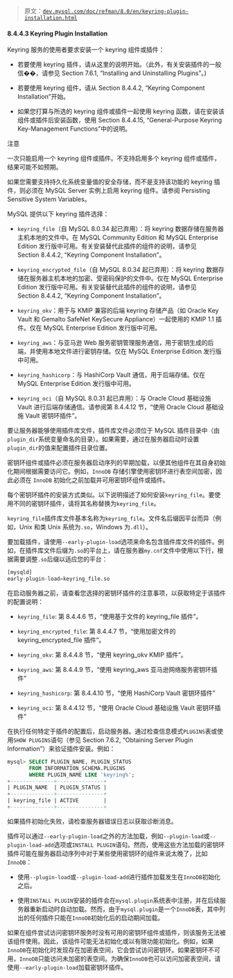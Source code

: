 > 原文：[`dev.mysql.com/doc/refman/8.0/en/keyring-plugin-installation.html`](https://dev.mysql.com/doc/refman/8.0/en/keyring-plugin-installation.html)

#### 8.4.4.3 Keyring Plugin Installation

Keyring 服务的使用者要求安装一个 keyring 组件或插件：

+   若要使用 keyring 插件，请从这里的说明开始。（此外，有关安装插件的一般信��，请参见 Section 7.6.1, “Installing and Uninstalling Plugins”。)

+   若要使用 keyring 组件，请从 Section 8.4.4.2, “Keyring Component Installation”开始。

+   如果您打算与所选的 keyring 组件或插件一起使用 keyring 函数，请在安装该组件或插件后安装函数，使用 Section 8.4.4.15, “General-Purpose Keyring Key-Management Functions”中的说明。

注意

一次只能启用一个 keyring 组件或插件。不支持启用多个 keyring 组件或插件，结果可能不如预期。

如果您需要支持持久化系统变量值的安全存储，而不是支持该功能的 keyring 插件，则必须在 MySQL Server 实例上启用 keyring 组件。请参阅 Persisting Sensitive System Variables。

MySQL 提供以下 keyring 插件选择：

+   `keyring_file`（自 MySQL 8.0.34 起已弃用）：将 keyring 数据存储在服务器主机本地的文件中。在 MySQL Community Edition 和 MySQL Enterprise Edition 发行版中可用。有关安装替代此插件的组件的说明，请参见 Section 8.4.4.2, “Keyring Component Installation”。

+   `keyring_encrypted_file`（自 MySQL 8.0.34 起已弃用）：将 keyring 数据存储在服务器主机本地的加密、受密码保护的文件中。仅在 MySQL Enterprise Edition 发行版中可用。有关安装替代此插件的组件的说明，请参见 Section 8.4.4.2, “Keyring Component Installation”。

+   `keyring_okv`：用于与 KMIP 兼容的后端 keyring 存储产品（如 Oracle Key Vault 和 Gemalto SafeNet KeySecure Appliance）一起使用的 KMIP 1.1 插件。仅在 MySQL Enterprise Edition 发行版中可用。

+   `keyring_aws`：与亚马逊 Web 服务密钥管理服务通信，用于密钥生成的后端，并使用本地文件进行密钥存储。仅在 MySQL Enterprise Edition 发行版中可用。

+   `keyring_hashicorp`：与 HashiCorp Vault 通信，用于后端存储。仅在 MySQL Enterprise Edition 发行版中可用。

+   `keyring_oci`（自 MySQL 8.0.31 起已弃用）：与 Oracle Cloud 基础设施 Vault 进行后端存储通信。请参阅第 8.4.4.12 节，“使用 Oracle Cloud 基础设施 Vault 密钥环插件”。

要让服务器能够使用插件库文件，插件库文件必须位于 MySQL 插件目录中（由`plugin_dir`系统变量命名的目录）。如果需要，通过在服务器启动时设置`plugin_dir`的值来配置插件目录位置。

密钥环组件或插件必须在服务器启动序列的早期加载，以便其他组件在其自身初始化期间根据需要访问它。例如，`InnoDB` 存储引擎使用密钥环进行表空间加密，因此必须在 `InnoDB` 初始化之前加载并可用密钥环组件或插件。

每个密钥环插件的安装方式类似。以下说明描述了如何安装`keyring_file`。要使用不同的密钥环插件，请将其名称替换为`keyring_file`。

`keyring_file`插件库文件基本名称为`keyring_file`。文件名后缀因平台而异（例如，Unix 和类 Unix 系统为`.so`，Windows 为`.dll`）。

要加载插件，请使用`--early-plugin-load`选项来命名包含插件库文件的插件。例如，在插件库文件后缀为`.so`的平台上，请在服务器`my.cnf`文件中使用以下行，根据需要调整`.so`后缀以适应您的平台：

```sql
[mysqld]
early-plugin-load=keyring_file.so
```

在启动服务器之前，请查看您选择的密钥环插件的注意事项，以获取特定于该插件的配置说明：

+   `keyring_file`: 第 8.4.4.6 节，“使用基于文件的 keyring_file 插件”。

+   `keyring_encrypted_file`: 第 8.4.4.7 节，“使用加密文件的 keyring_encrypted_file 插件”。

+   `keyring_okv`: 第 8.4.4.8 节，“使用 keyring_okv KMIP 插件”。

+   `keyring_aws`: 第 8.4.4.9 节，“使用 keyring_aws 亚马逊网络服务密钥环插件”

+   `keyring_hashicorp`: 第 8.4.4.10 节，“使用 HashiCorp Vault 密钥环插件”

+   `keyring_oci`: 第 8.4.4.12 节，“使用 Oracle Cloud 基础设施 Vault 密钥环插件”

在执行任何特定于插件的配置后，启动服务器。通过检查信息模式`PLUGINS`表或使用`SHOW PLUGINS`语句（参见 Section 7.6.2, “Obtaining Server Plugin Information”）来验证插件安装。例如：

```sql
mysql> SELECT PLUGIN_NAME, PLUGIN_STATUS
       FROM INFORMATION_SCHEMA.PLUGINS
       WHERE PLUGIN_NAME LIKE 'keyring%';
+--------------+---------------+
| PLUGIN_NAME  | PLUGIN_STATUS |
+--------------+---------------+
| keyring_file | ACTIVE        |
+--------------+---------------+
```

如果插件初始化失败，请检查服务器错误日志以获取诊断消息。

插件可以通过`--early-plugin-load`之外的方法加载，例如`--plugin-load`或`--plugin-load-add`选项或`INSTALL PLUGIN`语句。然而，使用这些方法加载的密钥环插件可能在服务器启动序列中对于某些使用密钥环的组件来说太晚了，比如`InnoDB`：

+   使用`--plugin-load`或`--plugin-load-add`进行插件加载发生在`InnoDB`初始化之后。

+   使用`INSTALL PLUGIN`安装的插件会在`mysql.plugin`系统表中注册，并在后续服务器重新启动时自动加载。然而，由于`mysql.plugin`是一个`InnoDB`表，其中列出的任何插件只能在`InnoDB`初始化后的启动期间加载。

如果在组件尝试访问密钥环服务时没有可用的密钥环组件或插件，则该服务无法被该组件使用。因此，该组件可能无法初始化或以有限功能初始化。例如，如果`InnoDB`在初始化时发现存在加密表空间，它会尝试访问密钥环。如果密钥环不可用，`InnoDB`只能访问未加密的表空间。为确保`InnoDB`也可以访问加密表空间，请使用`--early-plugin-load`加载密钥环插件。
